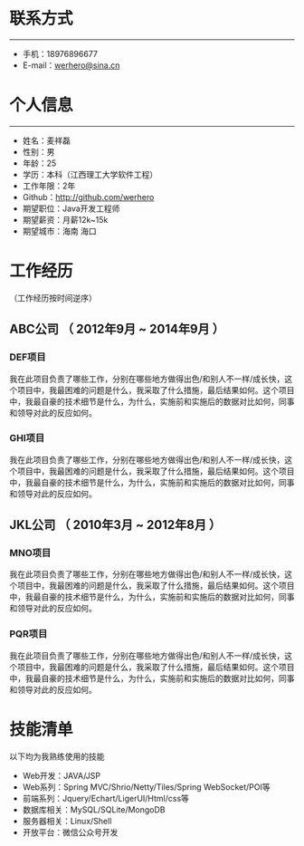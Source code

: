 # 联系方式

---

+ 手机：18976896677
+ E-mail：werhero@sina.cn

# 个人信息

---

+ 姓名：麦祥磊
+ 性别：男
+ 年龄：25
+ 学历：本科（江西理工大学软件工程）
+ 工作年限：2年
+ Github：http://github.com/werhero
+ 期望职位：Java开发工程师
+ 期望薪资：月薪12k~15k
+ 期望城市：海南 海口

# 工作经历

（工作经历按时间逆序）
## ABC公司 （ 2012年9月 ~ 2014年9月 ）

### DEF项目 
我在此项目负责了哪些工作，分别在哪些地方做得出色/和别人不一样/成长快，这个项目中，我最困难的问题是什么，我采取了什么措施，最后结果如何。这个项目中，我最自豪的技术细节是什么，为什么，实施前和实施后的数据对比如何，同事和领导对此的反应如何。

### GHI项目 
我在此项目负责了哪些工作，分别在哪些地方做得出色/和别人不一样/成长快，这个项目中，我最困难的问题是什么，我采取了什么措施，最后结果如何。这个项目中，我最自豪的技术细节是什么，为什么，实施前和实施后的数据对比如何，同事和领导对此的反应如何。

## JKL公司 （ 2010年3月 ~ 2012年8月 ）

### MNO项目 
我在此项目负责了哪些工作，分别在哪些地方做得出色/和别人不一样/成长快，这个项目中，我最困难的问题是什么，我采取了什么措施，最后结果如何。这个项目中，我最自豪的技术细节是什么，为什么，实施前和实施后的数据对比如何，同事和领导对此的反应如何。

### PQR项目 
我在此项目负责了哪些工作，分别在哪些地方做得出色/和别人不一样/成长快，这个项目中，我最困难的问题是什么，我采取了什么措施，最后结果如何。这个项目中，我最自豪的技术细节是什么，为什么，实施前和实施后的数据对比如何，同事和领导对此的反应如何。

# 技能清单

以下均为我熟练使用的技能

+ Web开发：JAVA/JSP
+ Web系列：Spring MVC/Shrio/Netty/Tiles/Spring WebSocket/POI等
+ 前端系列：Jquery/Echart/LigerUI/Html/css等
+ 数据库相关：MySQL/SQLite/MongoDB
+ 服务器相关：Linux/Shell
+ 开放平台：微信公众号开发
